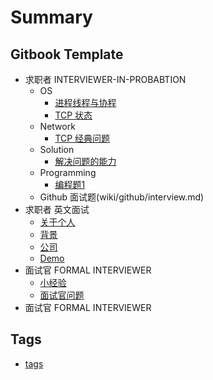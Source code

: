 # Summary

## Gitbook Template

* 求职者 INTERVIEWER-IN-PROBABTION
	* OS
		* [进程线程与协程](wiki/os/os.md)
		* [TCP 状态](wiki/os/tcp.md)
	* Network
		* [TCP 经典问题](wiki/network/tcp.md)
	* Solution
		* [解决问题的能力](wiki/solution/ops.md)
	* Programming
		* [编程题1](wiki/coding-1.md)
	* Github 面试题(wiki/github/interview.md)
* 求职者 英文面试
	* [关于个人](wiki/Phone-Interview-Questions-About-You.md)
	* [背景](wiki/Phone-Interview-Questions-About-Your-Background.md)
	* [公司](wiki/Phone-Interview-Questions-About-the-New-Job-and-the-Company.md)
	* [Demo](wiki/demo.md)
* 面试官 FORMAL INTERVIEWER
	* [小经验](wiki/e1.md)
	* [面试官问题](wiki/q1.md)
* 面试官 FORMAL INTERVIEWER

## Tags

* [tags](tags.md)
